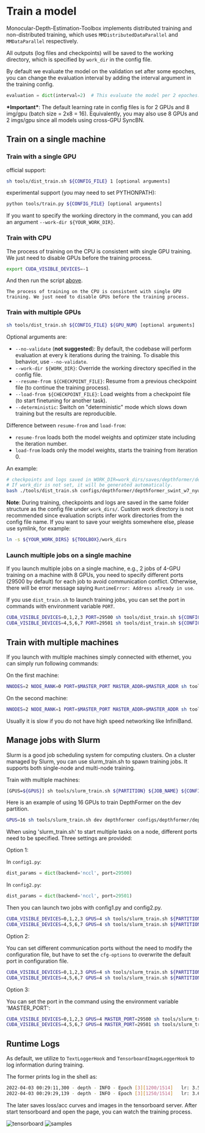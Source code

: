 # Train a model

Monocular-Depth-Estimation-Toolbox implements distributed training and non-distributed training, which uses `MMDistributedDataParallel` and `MMDataParallel` respectively.

All outputs (log files and checkpoints) will be saved to the working directory, which is specified by `work_dir` in the config file.

By default we evaluate the model on the validation set after some epoches, you can change the evaluation interval by adding the interval argument in the training config.

```python
evaluation = dict(interval=2)  # This evaluate the model per 2 epoches.
```

**\*Important\***: The default learning rate in config files is for 2 GPUs and 8 img/gpu (batch size = 2x8 = 16). Equivalently, you may also use 8 GPUs and 2 imgs/gpu since all models using cross-GPU SyncBN.

## Train on a single machine

### Train with a single GPU

official support:

```bash
sh tools/dist_train.sh ${CONFIG_FILE} 1 [optional arguments]
```

experimental support (you may need to set PYTHONPATH):

```bash
python tools/train.py ${CONFIG_FILE} [optional arguments]
```

If you want to specify the working directory in the command, you can add an argument `--work-dir ${YOUR_WORK_DIR}`.

### Train with CPU

The process of training on the CPU is consistent with single GPU training. We just need to disable GPUs before the training process.

```bash
export CUDA_VISIBLE_DEVICES=-1
```

And then run the script [above](#train-with-a-single-gpu).

```{warning}
The process of training on the CPU is consistent with single GPU training. We just need to disable GPUs before the training process.
```

### Train with multiple GPUs

```bash
sh tools/dist_train.sh ${CONFIG_FILE} ${GPU_NUM} [optional arguments]
```

Optional arguments are:

- `--no-validate` (**not suggested**): By default, the codebase will perform evaluation at every k iterations during the training. To disable this behavior, use `--no-validate`.
- `--work-dir ${WORK_DIR}`: Override the working directory specified in the config file.
- `--resume-from ${CHECKPOINT_FILE}`: Resume from a previous checkpoint file (to continue the training process).
- `--load-from ${CHECKPOINT_FILE}`: Load weights from a checkpoint file (to start finetuning for another task).
- `--deterministic`: Switch on "deterministic" mode which slows down training but the results are reproducible.

Difference between `resume-from` and `load-from`:

- `resume-from` loads both the model weights and optimizer state including the iteration number.
- `load-from` loads only the model weights, starts the training from iteration 0.

An example:

```bash
# checkpoints and logs saved in WORK_DIR=work_dirs/saves/depthformer/depthformer_swint_w7_nyu
# If work_dir is not set, it will be generated automatically.
bash ./tools/dist_train.sh configs/depthformer/depthformer_swint_w7_nyu.py 2 --work-dir work_dirs/saves/depthformer/depthformer_swint_w7_nyu
```

**Note**: During training, checkpoints and logs are saved in the same folder structure as the config file under `work_dirs/`. Custom work directory is not recommended since evaluation scripts infer work directories from the config file name. If you want to save your weights somewhere else, please use symlink, for example:

```bash
ln -s ${YOUR_WORK_DIRS} ${TOOLBOX}/work_dirs
```

### Launch multiple jobs on a single machine

If you launch multiple jobs on a single machine, e.g., 2 jobs of 4-GPU training on a machine with 8 GPUs, you need to specify different ports (29500 by default) for each job to avoid communication conflict. Otherwise, there will be error message saying `RuntimeError: Address already in use`.

If you use `dist_train.sh` to launch training jobs, you can set the port in commands with environment variable `PORT`.

```bash
CUDA_VISIBLE_DEVICES=0,1,2,3 PORT=29500 sh tools/dist_train.sh ${CONFIG_FILE} 4
CUDA_VISIBLE_DEVICES=4,5,6,7 PORT=29501 sh tools/dist_train.sh ${CONFIG_FILE} 4
```

## Train with multiple machines

If you launch with multiple machines simply connected with ethernet, you can simply run following commands:

On the first machine:

```bash
NNODES=2 NODE_RANK=0 PORT=$MASTER_PORT MASTER_ADDR=$MASTER_ADDR sh tools/dist_train.sh $CONFIG $GPUS
```

On the second machine:

```bash
NNODES=2 NODE_RANK=1 PORT=$MASTER_PORT MASTER_ADDR=$MASTER_ADDR sh tools/dist_train.sh $CONFIG $GPUS
```

Usually it is slow if you do not have high speed networking like InfiniBand.

## Manage jobs with Slurm

Slurm is a good job scheduling system for computing clusters. On a cluster managed by Slurm, you can use slurm_train.sh to spawn training jobs. It supports both single-node and multi-node training.

Train with multiple machines:

```bash
[GPUS=${GPUS}] sh tools/slurm_train.sh ${PARTITION} ${JOB_NAME} ${CONFIG_FILE} --work-dir ${WORK_DIR}
```

Here is an example of using 16 GPUs to train DepthFormer on the dev partition.

```bash
GPUS=16 sh tools/slurm_train.sh dev depthformer configs/depthformer/depthformer_swint_w7_nyu.py --work-dir work_dirs/saves/depthformer/depthformer_swint_w7_nyu
```

When using 'slurm_train.sh' to start multiple tasks on a node, different ports need to be specified. Three settings are provided:

Option 1:

In `config1.py`:

```python
dist_params = dict(backend='nccl', port=29500)
```

In `config2.py`:

```python
dist_params = dict(backend='nccl', port=29501)
```

Then you can launch two jobs with config1.py and config2.py.

```bash
CUDA_VISIBLE_DEVICES=0,1,2,3 GPUS=4 sh tools/slurm_train.sh ${PARTITION} ${JOB_NAME} config1.py tmp_work_dir_1
CUDA_VISIBLE_DEVICES=4,5,6,7 GPUS=4 sh tools/slurm_train.sh ${PARTITION} ${JOB_NAME} config2.py tmp_work_dir_2
```

Option 2:

You can set different communication ports without the need to modify the configuration file, but have to set the `cfg-options` to overwrite the default port in configuration file.

```bash
CUDA_VISIBLE_DEVICES=0,1,2,3 GPUS=4 sh tools/slurm_train.sh ${PARTITION} ${JOB_NAME} config1.py tmp_work_dir_1 --cfg-options dist_params.port=29500
CUDA_VISIBLE_DEVICES=4,5,6,7 GPUS=4 sh tools/slurm_train.sh ${PARTITION} ${JOB_NAME} config2.py tmp_work_dir_2 --cfg-options dist_params.port=29501
```

Option 3:

You can set the port in the command using the environment variable 'MASTER_PORT':

```bash
CUDA_VISIBLE_DEVICES=0,1,2,3 GPUS=4 MASTER_PORT=29500 sh tools/slurm_train.sh ${PARTITION} ${JOB_NAME} config1.py tmp_work_dir_1
CUDA_VISIBLE_DEVICES=4,5,6,7 GPUS=4 MASTER_PORT=29501 sh tools/slurm_train.sh ${PARTITION} ${JOB_NAME} config2.py tmp_work_dir_2
```

## Runtime Logs

As default, we utilize to `TextLoggerHook` and `TensorboardImageLoggerHook` to log information during training.

The former prints log in the shell as:

```bash
2022-04-03 00:29:11,300 - depth - INFO - Epoch [3][1200/1514]   lr: 3.543e-05, eta: 3:13:52, time: 0.357, data_time: 0.009, memory: 15394, decode.loss_depth: 0.1381, loss: 0.1381, grad_norm: 1.4511
2022-04-03 00:29:29,139 - depth - INFO - Epoch [3][1250/1514]   lr: 3.608e-05, eta: 3:13:32, time: 0.357, data_time: 0.009, memory: 15394, decode.loss_depth: 0.1420, loss: 0.1420, grad_norm: 1.5763
```

The later saves loss/acc curves and images in the tensorboard server. After start tensorboard and open the page, you can watch the training process.

![tensorboard](../resources/tensorboard_loss.png)
![samples](../resources/tensorboard_img.png)
